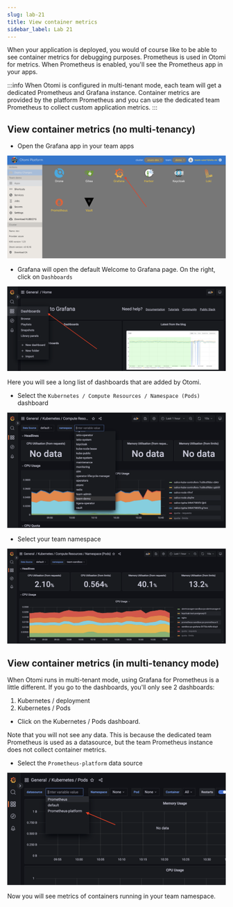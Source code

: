 ```yaml
---
slug: lab-21
title: View container metrics
sidebar_label: Lab 21
---
```


When your application is deployed, you would of course like to be able to see container metrics for debugging purposes. Prometheus is used in Otomi for metrics. When Prometheus is enabled, you'll see the Prometheus app in your apps.

:::info
When Otomi is configured in multi-tenant mode, each team will get a dedicated Prometheus and Grafana instance. Container metrics are provided by the platform Prometheus and you can use the dedicated team Prometheus to collect custom application metrics.
:::

## View container metrics (no multi-tenancy)

- Open the Grafana app in your team apps

![kubecfg](../../img/prometheus-teams.png)

- Grafana will open the default Welcome to Grafana page. On the right, click on `Dashboards`

![kubecfg](../../img/grafana-dashboards.png)


Here you will see a long list of dashboards that are added by Otomi. 

- Select the `Kubernetes / Compute Resources / Namespace (Pods)` dashboard

![kubecfg](../../img/dashboard-1.png)

- Select your team namespace

![kubecfg](../../img/dashboard-2.png)


## View container metrics (in multi-tenancy mode)

When Otomi runs in multi-tenant mode, using Grafana for Prometheus is a little different. If you go to the dashboards, you'll only see 2 dashboards:

1. Kubernetes / deployment
2. Kubernetes / Pods

- Click on the Kubernetes / Pods dashboard. 
  
Note that you will not see any data. This is because the dedicated team Prometheus is used as a datasource, but the team Prometheus instance does not collect container metrics.

- Select the `Prometheus-platform` data source

![kubecfg](../../img/prometheus-platform.png)

Now you will see metrics of containers running in your team namespace.